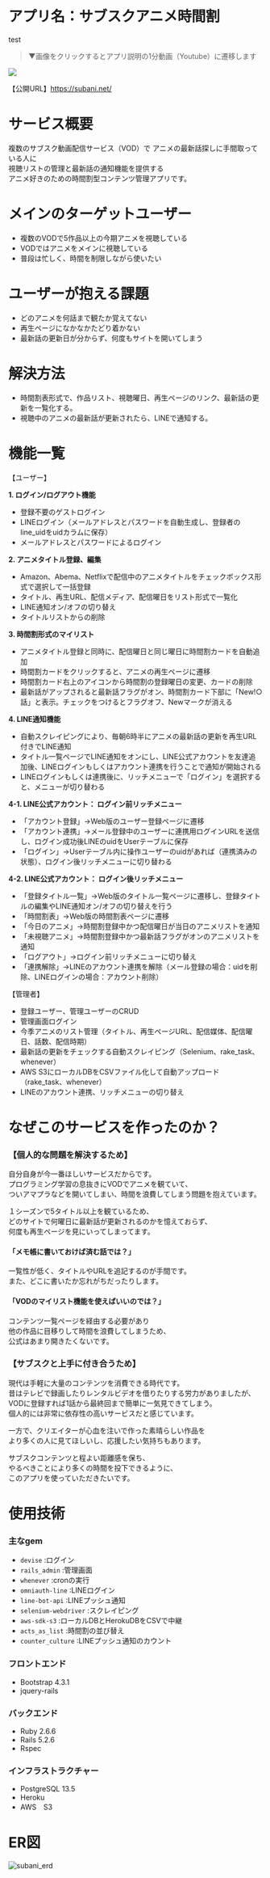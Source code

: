 # アプリ名：サブスクアニメ時間割
test
> ▼画像をクリックするとアプリ説明の1分動画（Youtube）に遷移します

[![](https://img.youtube.com/vi/Ip7KysRyO40/0.jpg)](https://www.youtube.com/watch?v=Ip7KysRyO40)

【公開URL】https://subani.net/

# サービス概要

複数のサブスク動画配信サービス（VOD）で
アニメの最新話探しに手間取っている人に  
視聴リストの管理と最新話の通知機能を提供する  
アニメ好きのための時間割型コンテンツ管理アプリです。

# メインのターゲットユーザー

* 複数のVODで5作品以上の今期アニメを視聴している
* VODではアニメをメインに視聴している
* 普段は忙しく、時間を制限しながら使いたい

# ユーザーが抱える課題

* どのアニメを何話まで観たか覚えてない
* 再生ページになかなかたどり着かない
* 最新話の更新日が分からず、何度もサイトを開いてしまう

# 解決方法

* 時間割表形式で、作品リスト、視聴曜日、再生ページのリンク、最新話の更新を一覧化する。 
* 視聴中のアニメの最新話が更新されたら、LINEで通知する。

# 機能一覧

【ユーザー】

**1. ログイン/ログアウト機能**
* 登録不要のゲストログイン
* LINEログイン（メールアドレスとパスワードを自動生成し、登録者のline_uidをuidカラムに保存）
* メールアドレスとパスワードによるログイン

**2. アニメタイトル登録、編集**
* Amazon、Abema、Netflixで配信中のアニメタイトルをチェックボックス形式で選択して一括登録
* タイトル、再生URL、配信メディア、配信曜日をリスト形式で一覧化
* LINE通知オン/オフの切り替え
* タイトルリストからの削除

**3. 時間割形式のマイリスト**
* アニメタイトル登録と同時に、配信曜日と同じ曜日に時間割カードを自動追加
* 時間割カードをクリックすると、アニメの再生ページに遷移
* 時間割カード右上のアイコンから時間割の登録曜日の変更、カードの削除
* 最新話がアップされると最新話フラグがオン、時間割カード下部に「New!○話」と表示。チェックをつけるとフラグオフ、Newマークが消える

**4. LINE通知機能**
* 自動スクレイピングにより、毎朝6時半にアニメの最新話の更新を再生URL付きでLINE通知
* タイトル一覧ページでLINE通知をオンにし、LINE公式アカウントを友達追加後、LINEログインもしくはアカウント連携を行うことで通知が開始される
* LINEログインもしくは連携後に、リッチメニューで「ログイン」を選択すると、メニューが切り替わる

**4-1. LINE公式アカウント： ログイン前リッチメニュー**
* 「アカウント登録」→Web版のユーザー登録ページに遷移
* 「アカウント連携」→メール登録中のユーザーに連携用ログインURLを送信し、ログイン成功後LINEのuidをUserテーブルに保存
* 「ログイン」→Userテーブル内に操作ユーザーのuidがあれば（連携済みの状態）、ログイン後リッチメニューに切り替わる

**4-2. LINE公式アカウント： ログイン後リッチメニュー**
* 「登録タイトル一覧」→Web版のタイトル一覧ページに遷移し、登録タイトルの編集やLINE通知オン/オフの切り替えを行う
* 「時間割表」→Web版の時間割表ページに遷移
* 「今日のアニメ」→時間割登録中かつ配信曜日が当日のアニメリストを通知
* 「未視聴アニメ」→時間割登録中かつ最新話フラグがオンのアニメリストを通知
* 「ログアウト」→ログイン前リッチメニューに切り替え
* 「連携解除」→LINEのアカウント連携を解除（メール登録の場合：uidを削除、LINEログインの場合：アカウント削除）

【管理者】
* 登録ユーザー、管理ユーザーのCRUD
* 管理画面ログイン
* 今季アニメのリスト管理（タイトル、再生ページURL、配信媒体、配信曜日、話数、配信時期）
* 最新話の更新をチェックする自動スクレイピング（Selenium、rake_task、whenever）
* AWS S3にローカルDBをCSVファイル化して自動アップロード（rake_task、whenever）
* LINEのアカウント連携、リッチメニューの切り替え

# なぜこのサービスを作ったのか？
### 【個人的な問題を解決するため】  

自分自身が今一番ほしいサービスだからです。\
プログラミング学習の息抜きにVODでアニメを観ていて、\
ついアマプラなどを開いてしまい、時間を浪費してしまう問題を抱えています。
  
１シーズンで5タイトル以上を観ているため、\
どのサイトで何曜日に最新話が更新されるのかを憶えておらず、\
何度も再生ページを見にいってしまってます。

#### 「メモ帳に書いておけば済む話では？」
一覧性が低く、タイトルやURLを追記するのが手間です。\
また、どこに書いたか忘れがちだったりします。

#### 「VODのマイリスト機能を使えばいいのでは？」
コンテンツ一覧ページを経由する必要があり\
他の作品に目移りして時間を浪費してしまうため、\
公式はあまり開きたくないです。

### 【サブスクと上手に付き合うため】  
現代は手軽に大量のコンテンツを消費できる時代です。\
昔はテレビで録画したりレンタルビデオを借りたりする労力がありましたが、\
VODに登録すれば1話から最終回まで簡単に一気見できてしまう。\
個人的には非常に依存性の高いサービスだと感じています。

一方で、クリエイターが心血を注いで作った素晴らしい作品を\
より多くの人に見てほしいし、応援したい気持ちもあります。

サブスクコンテンツと程よい距離感を保ち、\
やるべきことにより多くの時間を投下できるように、\
このアプリを使っていただきたいです。

# 使用技術
### 主なgem
* `devise` :ログイン
* `rails_admin` :管理画面
* `whenever` :cronの実行
* `omniauth-line` :LINEログイン
* `line-bot-api` :LINEプッシュ通知
* `selenium-webdriver` :スクレイピング
* `aws-sdk-s3` :ローカルDBとHerokuDBをCSVで中継
* `acts_as_list` :時間割の並び替え
* `counter_culture` :LINEプッシュ通知のカウント

### フロントエンド
* Bootstrap 4.3.1
* jquery-rails

### バックエンド
* Ruby 2.6.6
* Rails 5.2.6
* Rspec

### インフラストラクチャー
* PostgreSQL 13.5
* Heroku
* AWS　S3

# ER図
![subani_erd](https://user-images.githubusercontent.com/65857152/149251133-a6ab0608-598e-47f1-9604-c6ae5a906b04.png)
